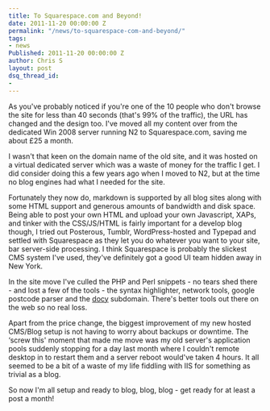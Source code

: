 ```yaml
---
title: To Squarespace.com and Beyond!
date: 2011-11-20 00:00:00 Z
permalink: "/news/to-squarespace-com-and-beyond/"
tags:
- news
Published: 2011-11-20 00:00:00 Z
author: Chris S
layout: post
dsq_thread_id:
- 
---
```


As you've probably noticed if you're one of the 10 people who don't browse the site for less than 40 seconds (that's 99% of the traffic), the URL has changed and the design too. I've moved all my content over from the dedicated Win 2008 server running N2 to Squarespace.com, saving me about £25 a month.

I wasn't that keen on the domain name of the old site, and it was hosted on a virtual dedicated server which was a waste of money for the traffic I get. I did consider doing this a few years ago when I moved to N2, but at the time no blog engines had what I needed for the site.

Fortunately they now do, markdown is supported by all blog sites along with some HTML support and generous amounts of bandwidth and disk space. Being able to post your own HTML and upload your own Javascript, XAPs, and tinker with the CSS/JS/HTML is fairly important for a develop blog though, I tried out Posterous, Tumblr, WordPress-hosted and Typepad and settled with Squarespace as they let you do whatever you want to your site, bar server-side processing. I think Squarespace is probably the slickest CMS system I've used, they've definitely got a good UI team hidden away in New York.

<!--more-->

In the site move I've culled the PHP and Perl snippets - no tears shed there - and lost a few of the tools - the syntax highlighter, network tools, google postcode parser and the [docy][1] subdomain. There's better tools out there on the web so no real loss.

Apart from the price change, the biggest improvement of my new hosted CMS/Blog setup is not having to worry about backups or downtime. The &#8216;screw this' moment that made me move was my old server's application pools suddenly stopping for a day last month where I couldn't remote desktop in to restart them and a server reboot would've taken 4 hours. It all seemed to be a bit of a waste of my life fiddling with IIS for something as trivial as a blog.

So now I'm all setup and ready to blog, blog, blog - get ready for at least a post a month!

 [1]: http://docy.codeplex.com